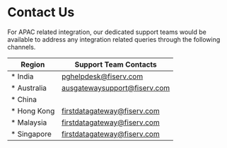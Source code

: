 # Contact Us

For APAC related integration, our dedicated support teams would be available to address any integration related queries through the following channels.

| Region |  Support Team Contacts |
| --------  | ------------------ |
| * India | [pghelpdesk@fiserv.com](mailto:pghelpdesk@fiserv.com) |
| * Australia | [ausgatewaysupport@fiserv.com](mailto:ausgatewaysupport@fiserv.com) |
| * China |   |  [firstdatagateway@fiserv.com](mailto:firstdatagateway@fiserv.com) |
| * Hong Kong | [firstdatagateway@fiserv.com](mailto:firstdatagateway@fiserv.com)  | 
| * Malaysia | [firstdatagateway@fiserv.com](mailto:firstdatagateway@fiserv.com)  | 
| * Singapore | [firstdatagateway@fiserv.com](mailto:firstdatagateway@fiserv.com) |  


